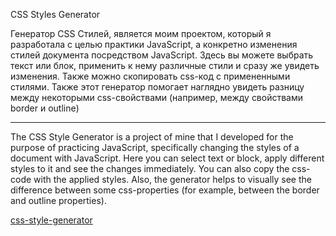 CSS Styles Generator

Генератор CSS Стилей, является моим проектом, который я разработала с целью практики JavaScript, а конкретно изменения 
стилей документа посредством JavaScript. Здесь вы можете выбрать текст или блок, применить к нему различные стили и 
сразу же увидеть изменения. Также можно скопировать css-код с примененными стилями. Также этот генератор помогает 
наглядно увидеть разницу между некоторыми css-свойствами (например, между свойствами border и outline)

-----------------------------------------------------------------------------------------------------------------------

The CSS Style Generator is a project of mine that I developed for the purpose of practicing JavaScript, specifically 
changing the styles of a document with JavaScript. Here you can select text or block, apply different styles to it and 
see the changes immediately. You can also copy the css-code with the applied styles. Also, the generator helps to 
visually see the difference between some css-properties (for example, between the border and outline properties).

[css-style-generator](https://natalielinen.github.io/css-styles-generator/)